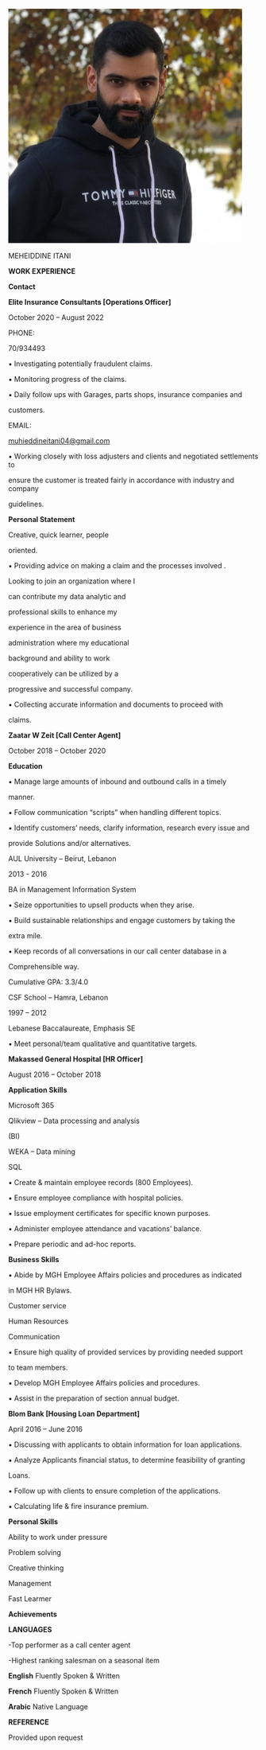 ![My Photo](images/My-image.jpeg)

<a name="br1"></a> 

MEHEIDDINE ITANI

**WORK EXPERIENCE**

**Contact**

**Elite Insurance Consultants [Operations Officer]**

October 2020 – August 2022


PHONE:

70/934493

▪ Investigating potentially fraudulent claims.

▪ Monitoring progress of the claims.

▪ Daily follow ups with Garages, parts shops, insurance companies and

customers.

EMAIL:

<muhieddineitani04@gmail.com>

▪ Working closely with loss adjusters and clients and negotiated settlements to

ensure the customer is treated fairly in accordance with industry and company

guidelines.

**Personal Statement**

Creative, quick learner, people

oriented.

▪ Providing advice on making a claim and the processes involved .

Looking to join an organization where I

can contribute my data analytic and

professional skills to enhance my

experience in the area of business

administration where my educational

background and ability to work

cooperatively can be utilized by a

progressive and successful company.

▪ Collecting accurate information and documents to proceed with

claims.

**Zaatar W Zeit [Call Center Agent]**

October 2018 – October 2020

**Education**

▪ Manage large amounts of inbound and outbound calls in a timely

manner.

▪ Follow communication “scripts” when handling different topics.

▪ Identify customers’ needs, clarify information, research every issue and

provide Solutions and/or alternatives.

AUL University – Beirut, Lebanon

2013 - 2016

BA in Management Information System

▪ Seize opportunities to upsell products when they arise.

▪ Build sustainable relationships and engage customers by taking the

extra mile.

▪ Keep records of all conversations in our call center database in a

Comprehensible way.



Cumulative GPA: 3.3/4.0

CSF School – Hamra, Lebanon

1997 – 2012

Lebanese Baccalaureate, Emphasis SE

▪ Meet personal/team qualitative and quantitative targets.

**Makassed General Hospital [HR Officer]**

August 2016 – October 2018

**Application Skills**

Microsoft 365

Qlikview – Data processing and analysis

(BI)

WEKA – Data mining

SQL

▪ Create & maintain employee records (800 Employees).

▪ Ensure employee compliance with hospital policies.

▪ Issue employment certificates for specific known purposes.

▪ Administer employee attendance and vacations’ balance.

▪ Prepare periodic and ad-hoc reports.

**Business Skills**

▪ Abide by MGH Employee Affairs policies and procedures as indicated

in MGH HR Bylaws.

Customer service

Human Resources

Communication

▪ Ensure high quality of provided services by providing needed support

to team members.

▪ Develop MGH Employee Affairs policies and procedures.

▪ Assist in the preparation of section annual budget.



<a name="br2"></a> 

**Blom Bank [Housing Loan Department]**

April 2016 – June 2016

▪ Discussing with applicants to obtain information for loan applications.

▪ Analyze Applicants financial status, to determine feasibility of granting

Loans.

▪ Follow up with clients to ensure completion of the applications.

▪ Calculating life & fire insurance premium.

**Personal Skills**

Ability to work under pressure

Problem solving

Creative thinking

Management

Fast Learmer

**Achievements**

**LANGUAGES**

-Top performer as a call center agent

-Highest ranking salesman on a seasonal item


**English** Fluently Spoken & Written

**French** Fluently Spoken & Written

**Arabic** Native Language

**REFERENCE**

Provided upon request